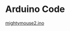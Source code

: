 
# Arduino Code

[mightymouse2.ino](https://raw.githubusercontent.com/ziqbal/salmon-robotics/master/software/arduino/mightymouse2/mightymouse2.ino)

